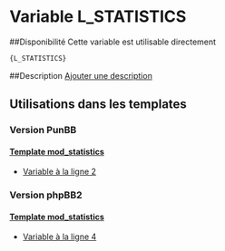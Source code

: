 # Variable L_STATISTICS

##Disponibilité
Cette variable est utilisable directement

```html
{L_STATISTICS}
```

##Description
[Ajouter une description](https://fa-tvars.appspot.com/var/L_STATISTICS)

## Utilisations dans les templates

### Version PunBB

#### [Template mod_statistics](punbb/mod_statistics.md#readme)
* [Variable &agrave; la ligne 2](../punbb/mod_statistics.tpl#L2)

### Version phpBB2

#### [Template mod_statistics](subsilver/mod_statistics.md#readme)
* [Variable &agrave; la ligne 4](../subsilver/mod_statistics.tpl#L4)